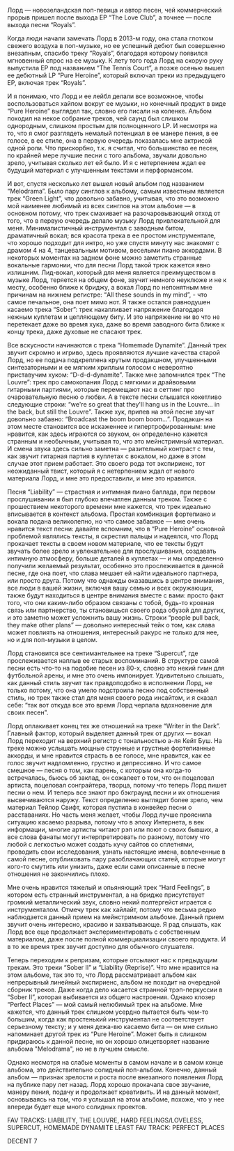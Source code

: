 Лорд — новозеландская поп-певица и автор песен, чей коммерческий прорыв пришел после выхода EP “The Love Club”, а точнее — после выхода песни “Royals”.

Когда люди начали замечать Лорд в 2013-м году, она стала глотком свежего воздуха в поп-музыке, но ее успешный дебют был совершенно внезапным, спасибо треку “Royals”, благодаря которому появился мгновенный спрос на ее музыку. К лету того года Лорд на скорую руку выпустила EP под названием “The Tennis Court”, а позже осенью вышел ее дебютный LP “Pure Heroine”, который включал треки из предыдущего EP, включая трек “Royals”.

И я понимаю, что Лорд и ее лейбл делали все возможное, чтобы воспользоваться хайпом вокруг ее музыки, но конечный продукт в виде “Pure Heroine” выглядел так, словно его писали на коленке. Альбом походил на некое собрание треков, чей саунд был слишком однородным, слишком простым для полноценного LP. И несмотря на то, что я смог разглядеть немалый потенциал в ее манере пения, в ее голосе, в ее стиле, она в первую очередь показалась мне актрисой одной роли. Что прискорбно, т.к. я считал, что большинство ее песен, по крайней мере лучшие песни с того альбома, звучали довольно зрело, учитывая сколько лет ей было. И я с нетерпением ждал ее будущий материал с улучшенным текстами и перформансом.

И вот, спустя несколько лет вышел новый альбом под названием “Melodrama”. Было пару синглов к альбому, самым известным является трек “Green Light”, что довольно забавно, учитывая, что это возможно мой наименее любимый из всех синглов на этом альбоме — в основном потому, что трек смахивает на разочаровывающий отход от того, что в первую очередь делало музыку Лорд привлекательной для меня. Минималистичный инструментал с заводным битом, драматичный вокал; вся красота трека в ее простом инструментале, что хорошо подходит для интро, но уже спустя минуту нас знакомят с драмом 4 на 4, танцевальным мотивом, веселыми пиано аккордами. В некоторых моментах на заднем фоне можно заметить странные вокальные гармонии, что для песни Лорд такой трюк кажется явно излишним. Лид-вокал, который для меня является преимуществом в музыке Лорд, теряется на общем фоне, звучит немного неуклюже и не к месту, особенно ближе к бриджу, а вокал Лорд по непонятным мне причинам на нижнем регистре: “All these sounds in my mind”, - что самое печальное, она поет мимо нот. Я также остался равнодушен касаемо трека “Sober”: трек накапливает напряжение благодаря нежным куплетам и цепляющему биту. И это напряжение ни во что не перетекает даже во время хука, даже во время заводного бита ближе к концу трека, даже духовые не спасают трек.

Все вскусности начинаются с трека “Homemade Dynamite”. Данный трек звучит скромно и игриво, здесь проявляются лучшие качества старой Лорд, но ее подача подкреплена крутым продакшном, улучшенными синтезаторными и ее мягким хриплым голосом с невероятно приставучим хуком: “D-d-d-dynamite”. Также мне запомнился трек “The Louvre”: трек про самокопания Лорд с мягкими и драйвовыми гитарными партиями, которые перемещают нас в сеттинг про очаровательную песню о любви. А в тексте песни слышатся кокетливо следующие строки: “we're so great that they'll hang us in the Louvre… in the back, but still the Louvre”. Также хук, припев на этой песне звучат довольно забавно: “Broadcast the boom boom boom…”. Продакшн на этом месте становится все искаженнее и гипертрофированным: мне нравится, как здесь играются со звуком, он определенно кажется странным и необычным, учитывая то, что это мейнстримный материал. И смена звука здесь сильно заметна — разительный контраст с тем, как звучит гитарная партия в куплетах с вокалом, но даже в этом случае этот прием работает. Это своего рода тот экспириенс, тот неожиданный твист, который я с нетерпением ждал от нового материала Лорд, и мне это предоставили, и мне это нравится.

Песня “Liability” — страстная и интимная пиано баллада, при первом прослушивании я был глубоко впечатлен данным треком. Также с прошествием некоторого времени мне кажется, что трек идеально вписывается в контекст альбома. Простая комбинация фортепиано и вокала подана великолепно, но что самое забавное — мне очень нравится текст песни: давайте вспомним, что в “Pure Heroine” основной проблемой являлись тексты, я скрестил пальцы и надеялся, что Лорд прокачает тексты в своем новом материале, что ее тексты будут звучать более зрело и увлекательнее для прослушивания, создавать интимную атмосферу, больше деталей в куплетах — и мы определенно получили желаемый результат, особенно это прослеживается в данной песне, где она поет, что слава мешает ей найти идеального партнера, или просто друга. Потому что однажды оказавшись в центре внимания, все люди в вашей жизни, включая вашу семью и всех окружающих, также будут находиться в центре внимания вместе с вами: просто факт того, что они каким-либо образом связаны с тобой, будь-то кровная связь или партнерство, ты становишься своего рода обузой для других, и это заметно может усложнить вашу жизнь. Строки “people pull back, they make other plans” — довольно интересный тейк о том, как слава может повлиять на отношения, интересный ракурс не только для нее, но и для поп-музыки в целом.

Лорд становится все сентимантельнее на треке “Supercut”, где прослеживается наплыв ее старых воспоминаний. В структуре самой песни есть что-то на подобие песен из 80-х, словно это некий гимн для футбольной арены, и мне это очень импонирует. Удивительно слышать, как данный стиль звучит так правдоподобно в исполнении Лорд, не только потому, что она умело подстроила песню под собственный стиль, но трек также стал для меня своего рода инсайтом, и я сказал себе: “так вот откуда все это время Лорд черпала вдохновение для своих песен".

Лорд оплакивает конец тех же отношений на треке “Writer in the Dark”. Главный фактор, который выделяет данный трек от других — вокал Лорд переходит на верхний регистр с тональностью а-ля Кейт Буш. На треке можно услышать мощные струнные и грустные фортепианные аккорды, и мне нравится страсть в ее голосе, мне нравится, как ее голос звучит надломленно, грустно и депрессивно. И что самое смешное — песня о том, как парень, с которым она когда-то встречалась, бьюсь об заклад, он сожалеет о том, что он поцеловал артиста, поцеловал сонграйтера, творца, потому что теперь Лорд пишет песни о нем. И теперь все знают про бэкграунд песни и их отношения высвечиваются наружу. Текст определенно выглядит более зрело, чем материал Тейлор Свифт, которая пустила в конвейер песни о расставаниях. Но часть меня желает, чтобы Лорд лучше прояснила ситуацию касаемо разрыва, потому что в эпоху Интернета, в век информации, многие артисты читают рэп или поют о своих бывших, а все слова фанаты могут интерпретировать по разному, потому что любой с легкостью может создать кучу сайтов со сплетнями, проводить свои исследования, узнать настоящие имена, вовлеченные в самой песне, опубликовать пару разоблачающих статей, которые могут кого-то смутить или унизить, даже если сами описанные в песне отношения не закончились плохо.

Мне очень нравится тяжелый и опьяняющий трек “Hard Feelings”, в котором есть странный инструментал, а на бридже присутствует громкий металлический звук, словно некий полтергейст играется с инструменталом. Отмечу трек как хайлайт, потому что весьма редко наблюдается данный прием на мейнстримном альбоме. Данный прием звучит очень интересно, красиво и захватывающе. Я рад слышать, как Лорд все еще продолжает экспериментировать с собственным материалом, даже после полной коммерциализации своего продукта. И в то же время трек звучит доступно для обычного слушателя.

Теперь переходим к репризам, которые отсылают нас к предыдущим трекам. Это треки “Sober II” и “Liability (Reprise)”. Что мне нравится на этом альбоме, так это то, что Лорд рассматривает альбом как непрерывный линейный экспириенс, альбом не походит на очередной сборник треков. Даже когда дело касается странной трэп-перкуссии в “Sober II”, которая выбивается из общего настроения. Однако клозер “Perfect Places” — мой самый нелюбимый трек на альбоме. Мне кажется, что данный трек слишком усердно пытается быть чем-то большим, когда как простенький инструментал не соответствует серьезному тексту; и у меня дежа-вю касаемо бита — он мне сильно напоминает другой трек из “Pure Heroine”. Может быть я слишком придираюсь к данной песне, но он хорошо олицетворяет название альбома "Melodrama", но не в лучшем смысле.

Однако несмотря на слабые моменты в самом начале и в самом конце альбома, это действительно солидный поп-альбом. Конечно, данный альбом — признак зрелости и роста после внезапного появления Лорд на публике пару лет назад. Лорд хорошо прокачала свое звучание, манеру пения, подачу и продолжает креативить. И на данный момент, основываясь на том, что я услышал на этом альбоме, похоже, что у нее впереди будет еще много солидных проектов.

FAV TRACKS: LIABILITY, THE LOUVRE, HARD FEELINGS/LOVELESS, SUPERCUT, HOMEMADE DYNAMITE
LEAST FAV TRACK: PERFECT PLACES

DECENT 7
